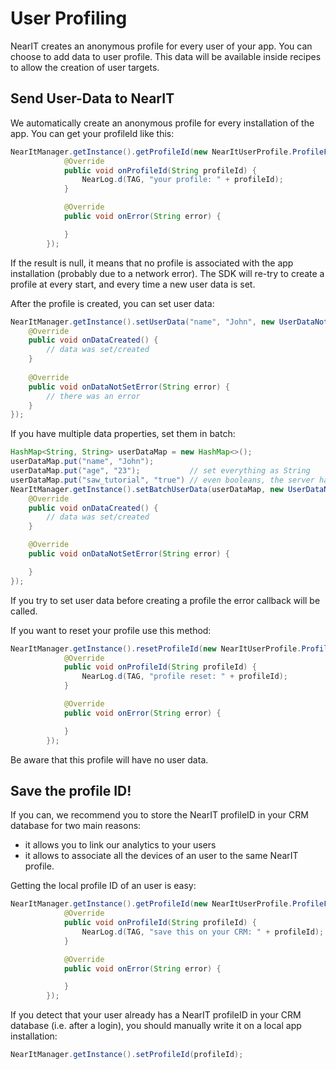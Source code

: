 # User Profiling

NearIT creates an anonymous profile for every user of your app. You can choose to add data to user profile. This data will be available inside recipes to allow the creation of user targets.

## Send User-Data to NearIT

We automatically create an anonymous profile for every installation of the app. You can get your profileId like this:
```java
NearItManager.getInstance().getProfileId(new NearItUserProfile.ProfileFetchListener() {
            @Override
            public void onProfileId(String profileId) {
                NearLog.d(TAG, "your profile: " + profileId);
            }

            @Override
            public void onError(String error) {

            }
        });
```
If the result is null, it means that no profile is associated with the app installation (probably due to a network error). The SDK will re-try to create a profile at every start, and every time a new user data is set.

After the profile is created, you can set user data:
```java
NearItManager.getInstance().setUserData("name", "John", new UserDataNotifier() {
    @Override
    public void onDataCreated() {
        // data was set/created                                                
    }
                                                       
    @Override
    public void onDataNotSetError(String error) {
        // there was an error                        
    }
});
```

If you have multiple data properties, set them in batch:
```java
HashMap<String, String> userDataMap = new HashMap<>();
userDataMap.put("name", "John");
userDataMap.put("age", "23");           // set everything as String
userDataMap.put("saw_tutorial", "true") // even booleans, the server has all the right logic
NearItManager.getInstance().setBatchUserData(userDataMap, new UserDataNotifier() {
	@Override
	public void onDataCreated() {
		// data was set/created 
	}

	@Override
	public void onDataNotSetError(String error) {

	}
});
```
If you try to set user data before creating a profile the error callback will be called.

If you want to reset your profile use this method:
```java
NearItManager.getInstance().resetProfileId(new NearItUserProfile.ProfileFetchListener() {
            @Override
            public void onProfileId(String profileId) {
                NearLog.d(TAG, "profile reset: " + profileId);
            }

            @Override
            public void onError(String error) {

            }
        });
```
Be aware that this profile will have no user data.

## Save the profile ID!

If you can, we recommend you to store the NearIT profileID in your CRM database for two main reasons:

- it allows you to link our analytics to your users
- it allows to associate all the devices of an user to the same NearIT profile.


Getting the local profile ID of an user is easy:
```java
NearItManager.getInstance().getProfileId(new NearItUserProfile.ProfileFetchListener() {
            @Override
            public void onProfileId(String profileId) {
                NearLog.d(TAG, "save this on your CRM: " + profileId);
            }

            @Override
            public void onError(String error) {

            }
        });
```


If you detect that your user already has a NearIT profileID in your CRM database (i.e. after a login), you should manually write it on a local app installation:
```java
NearItManager.getInstance().setProfileId(profileId);
```